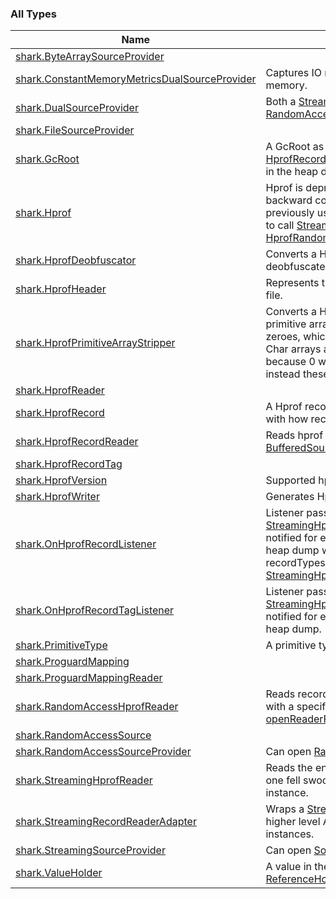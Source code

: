 

### All Types

| Name | Summary |
|---|---|
| [shark.ByteArraySourceProvider](../shark/-byte-array-source-provider/index.md) |  |
| [shark.ConstantMemoryMetricsDualSourceProvider](../shark/-constant-memory-metrics-dual-source-provider/index.md) | Captures IO read metrics without using much memory. |
| [shark.DualSourceProvider](../shark/-dual-source-provider.md) | Both a [StreamingSourceProvider](../shark/-streaming-source-provider/index.md) and a [RandomAccessSourceProvider](../shark/-random-access-source-provider/index.md) |
| [shark.FileSourceProvider](../shark/-file-source-provider/index.md) |  |
| [shark.GcRoot](../shark/-gc-root/index.md) | A GcRoot as identified by [HprofRecord.HeapDumpRecord.GcRootRecord](../shark/-hprof-record/-heap-dump-record/-gc-root-record/index.md) in the heap dump. |
| [shark.Hprof](../shark/-hprof/index.md) | Hprof is deprecated, and we offer partial backward compatibility. Any code that was previously using HprofReader directly now has to call [StreamingHprofReader.readerFor](../shark/-streaming-hprof-reader/reader-for.md) or [HprofRandomAcccessReader.readerFor](#) |
| [shark.HprofDeobfuscator](../shark/-hprof-deobfuscator/index.md) | Converts a Hprof file to another file with deobfuscated class and field names. |
| [shark.HprofHeader](../shark/-hprof-header/index.md) | Represents the header metadata of a Hprof file. |
| [shark.HprofPrimitiveArrayStripper](../shark/-hprof-primitive-array-stripper/index.md) | Converts a Hprof file to another file with all primitive arrays replaced with arrays of zeroes, which can be useful to remove PII. Char arrays are handled slightly differently because 0 would be the null character so instead these become arrays of '?'. |
| [shark.HprofReader](../shark/-hprof-reader/index.md) |  |
| [shark.HprofRecord](../shark/-hprof-record/index.md) | A Hprof record. These data structure map 1:1 with how records are written in hprof files. |
| [shark.HprofRecordReader](../shark/-hprof-record-reader/index.md) | Reads hprof content from an Okio [BufferedSource](#). |
| [shark.HprofRecordTag](../shark/-hprof-record-tag/index.md) |  |
| [shark.HprofVersion](../shark/-hprof-version/index.md) | Supported hprof versions |
| [shark.HprofWriter](../shark/-hprof-writer/index.md) | Generates Hprof files. |
| [shark.OnHprofRecordListener](../shark/-on-hprof-record-listener/index.md) | Listener passed in to [StreamingHprofReader.readRecords](../shark/-streaming-hprof-reader/read-records.md), gets notified for each [HprofRecord](../shark/-hprof-record/index.md) found in the heap dump which types is in the set of the recordTypes parameter passed to [StreamingHprofReader.readRecords](../shark/-streaming-hprof-reader/read-records.md). |
| [shark.OnHprofRecordTagListener](../shark/-on-hprof-record-tag-listener/index.md) | Listener passed in to [StreamingHprofReader.readRecords](../shark/-streaming-hprof-reader/read-records.md), gets notified for each [HprofRecordTag](../shark/-hprof-record-tag/index.md) found in the heap dump. |
| [shark.PrimitiveType](../shark/-primitive-type/index.md) | A primitive type in the prof. |
| [shark.ProguardMapping](../shark/-proguard-mapping/index.md) |  |
| [shark.ProguardMappingReader](../shark/-proguard-mapping-reader/index.md) |  |
| [shark.RandomAccessHprofReader](../shark/-random-access-hprof-reader/index.md) | Reads records in a Hprof source, one at a time with a specific position and size. Call [openReaderFor](../shark/-random-access-hprof-reader/open-reader-for.md) to obtain a new instance. |
| [shark.RandomAccessSource](../shark/-random-access-source/index.md) |  |
| [shark.RandomAccessSourceProvider](../shark/-random-access-source-provider/index.md) | Can open [RandomAccessSource](../shark/-random-access-source/index.md) instances. |
| [shark.StreamingHprofReader](../shark/-streaming-hprof-reader/index.md) | Reads the entire content of a Hprof source in one fell swoop. Call [readerFor](../shark/-streaming-hprof-reader/reader-for.md) to obtain a new instance. |
| [shark.StreamingRecordReaderAdapter](../shark/-streaming-record-reader-adapter/index.md) | Wraps a [StreamingHprofReader](../shark/-streaming-hprof-reader/index.md) to provide a higher level API that streams [HprofRecord](../shark/-hprof-record/index.md) instances. |
| [shark.StreamingSourceProvider](../shark/-streaming-source-provider/index.md) | Can open [Source](#) instances. |
| [shark.ValueHolder](../shark/-value-holder/index.md) | A value in the heap dump, which can be a [ReferenceHolder](../shark/-value-holder/-reference-holder/index.md) or a primitive type. |
